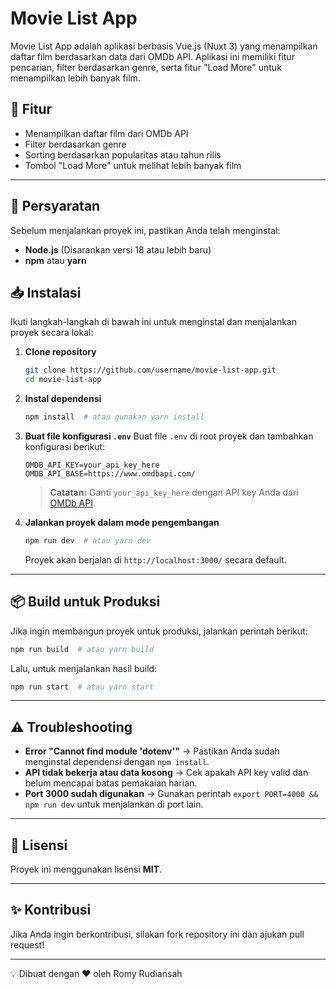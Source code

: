 # Movie List App

Movie List App adalah aplikasi berbasis Vue.js (Nuxt 3) yang menampilkan daftar film berdasarkan data dari OMDb API. Aplikasi ini memiliki fitur pencarian, filter berdasarkan genre, serta fitur "Load More" untuk menampilkan lebih banyak film.

## 🚀 Fitur
- Menampilkan daftar film dari OMDb API
- Filter berdasarkan genre
- Sorting berdasarkan popularitas atau tahun rilis
- Tombol "Load More" untuk melihat lebih banyak film

---

## 📌 Persyaratan
Sebelum menjalankan proyek ini, pastikan Anda telah menginstal:
- **Node.js** (Disarankan versi 18 atau lebih baru)
- **npm** atau **yarn**

## 📥 Instalasi
Ikuti langkah-langkah di bawah ini untuk menginstal dan menjalankan proyek secara lokal:

1. **Clone repository**
   ```sh
   git clone https://github.com/username/movie-list-app.git
   cd movie-list-app
   ```

2. **Instal dependensi**
   ```sh
   npm install  # atau gunakan yarn install
   ```

3. **Buat file konfigurasi `.env`**
   Buat file `.env` di root proyek dan tambahkan konfigurasi berikut:
   ```env
   OMDB_API_KEY=your_api_key_here
   OMDB_API_BASE=https://www.omdbapi.com/
   ```
   > **Catatan:** Ganti `your_api_key_here` dengan API key Anda dari [OMDb API](https://www.omdbapi.com/apikey.aspx).

4. **Jalankan proyek dalam mode pengembangan**
   ```sh
   npm run dev  # atau yarn dev
   ```
   Proyek akan berjalan di `http://localhost:3000/` secara default.

---

## 📦 Build untuk Produksi
Jika ingin membangun proyek untuk produksi, jalankan perintah berikut:
```sh
npm run build  # atau yarn build
```
Lalu, untuk menjalankan hasil build:
```sh
npm run start  # atau yarn start
```

---

## ⚠️ Troubleshooting
- **Error "Cannot find module 'dotenv'"** → Pastikan Anda sudah menginstal dependensi dengan `npm install`.
- **API tidak bekerja atau data kosong** → Cek apakah API key valid dan belum mencapai batas pemakaian harian.
- **Port 3000 sudah digunakan** → Gunakan perintah `export PORT=4000 && npm run dev` untuk menjalankan di port lain.

---

## 📜 Lisensi
Proyek ini menggunakan lisensi **MIT**.

---

## ✨ Kontribusi
Jika Anda ingin berkontribusi, silakan fork repository ini dan ajukan pull request!

---

💡 Dibuat dengan ❤️ oleh Romy Rudiansah

